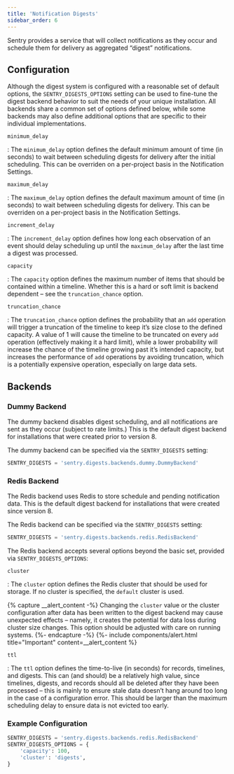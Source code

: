 ```yaml
---
title: 'Notification Digests'
sidebar_order: 6
---
```


Sentry provides a service that will collect notifications as they occur and schedule them for delivery as aggregated “digest” notifications.

## Configuration

Although the digest system is configured with a reasonable set of default options, the `SENTRY_DIGESTS_OPTIONS` setting can be used to fine-tune the digest backend behavior to suit the needs of your unique installation. All backends share a common set of options defined below, while some backends may also define additional options that are specific to their individual implementations.

`minimum_delay`

: The `minimum_delay` option defines the default minimum amount of time (in seconds) to wait between scheduling digests for delivery after the initial scheduling. This can be overriden on a per-project basis in the Notification Settings.

`maximum_delay`

: The `maximum_delay` option defines the default maximum amount of time (in seconds) to wait between scheduling digests for delivery. This can be overriden on a per-project basis in the Notification Settings.

`increment_delay`

: The `increment_delay` option defines how long each observation of an event should delay scheduling up until the `maximum_delay` after the last time a digest was processed.

`capacity`

: The `capacity` option defines the maximum number of items that should be contained within a timeline. Whether this is a hard or soft limit is backend dependent – see the `truncation_chance` option.

`truncation_chance`

: The `truncation_chance` option defines the probability that an `add` operation will trigger a truncation of the timeline to keep it’s size close to the defined capacity. A value of 1 will cause the timeline to be truncated on every `add` operation (effectively making it a hard limit), while a lower probability will increase the chance of the timeline growing past it’s intended capacity, but increases the performance of `add` operations by avoiding truncation, which is a potentially expensive operation, especially on large data sets.

## Backends

### Dummy Backend

The dummy backend disables digest scheduling, and all notifications are sent as they occur (subject to rate limits.) This is the default digest backend for installations that were created prior to version 8.

The dummy backend can be specified via the `SENTRY_DIGESTS` setting:

```python
SENTRY_DIGESTS = 'sentry.digests.backends.dummy.DummyBackend'
```

### Redis Backend

The Redis backend uses Redis to store schedule and pending notification data. This is the default digest backend for installations that were created since version 8.

The Redis backend can be specified via the `SENTRY_DIGESTS` setting:

```python
SENTRY_DIGESTS = 'sentry.digests.backends.redis.RedisBackend'
```

The Redis backend accepts several options beyond the basic set, provided via `SENTRY_DIGESTS_OPTIONS`:

`cluster`

: The `cluster` option defines the Redis cluster that should be used for storage. If no cluster is specified, the `default` cluster is used.

{% capture __alert_content -%}
Changing the `cluster` value or the cluster configuration after data has been written to the digest backend may cause unexpected effects – namely, it creates the potential for data loss during cluster size changes. This option should be adjusted with care on running systems.
{%- endcapture -%}
{%- include components/alert.html
  title="Important"
  content=__alert_content
%}

`ttl`

: The `ttl` option defines the time-to-live (in seconds) for records, timelines, and digests. This can (and should) be a relatively high value, since timelines, digests, and records should all be deleted after they have been processed – this is mainly to ensure stale data doesn’t hang around too long in the case of a configuration error. This should be larger than the maximum scheduling delay to ensure data is not evicted too early.

### Example Configuration

```python
SENTRY_DIGESTS = 'sentry.digests.backends.redis.RedisBackend'
SENTRY_DIGESTS_OPTIONS = {
    'capacity': 100,
    'cluster': 'digests',
}
```
